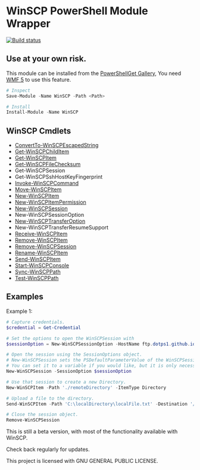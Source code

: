 # WinSCP PowerShell Module Wrapper

[![Build status](https://ci.appveyor.com/api/projects/status/dgoq6w2xsfh52m6h?svg=true)](https://ci.appveyor.com/project/dotps1/winscp)

## Use at your own risk.

This module can be installed from the [PowerShellGet Gallery](https://www.powershellgallery.com/packages/WinSCP/),  You need [WMF 5](https://www.microsoft.com/en-us/download/details.aspx?id=44987) to use this feature.
```PowerShell
# Inspect
Save-Module -Name WinSCP -Path <Path>

# Install
Install-Module -Name WinSCP
```

## WinSCP Cmdlets

* [ConvertTo-WinSCPEscapedString](http://dotps1.github.io/WinSCP/ConvertTo-WinSCPEscapedString.html)
* [Get-WinSCPChildItem](http://dotps1.github.io/WinSCP/Get-WinSCPChildItem.html)
* [Get-WinSCPItem](http://dotps1.github.io/WinSCP/Get-WinSCPItem.html)
* [Get-WinSCPFileChecksum](http://dotps1.github.io/WinSCP/Get-WinSCPItemChecksum.html)
* Get-WinSCPSession
* Get-WinSCPSshHostKeyFingerprint
* [Invoke-WinSCPCommand](http://dotps1.github.io/WinSCP/Invoke-WinSCPCommand.html)
* [Move-WinSCPItem](http://dotps1.github.io/WinSCP/Move-WinSCPItem.html)
* [New-WinSCPItem](http://dotps1.github.io/WinSCP/New-WinSCPItem.html)
* [New-WinSCPItemPermission](http://dotps1.github.io/WinSCP/New-WinSCPItemPermission.html)
* [New-WinSCPSession](http://dotps1.github.io/WinSCP/New-WinSCPSession.html)
* New-WinSCPSessionOption
* [New-WinSCPTransferOption](http://dotps1.github.io/WinSCP/New-WinSCPTransferOption.html)
* New-WinSCPTransferResumeSupport
* [Receive-WinSCPItem](http://dotps1.github.io/WinSCP/Receive-WinSCPItem.html)
* [Remove-WinSCPItem](http://dotps1.github.io/WinSCP/Remove-WinSCPItem.html)
* [Remove-WinSCPSession](http://dotps1.github.io/WinSCP/Remove-WinSCPSession.html)
* [Rename-WinSCPItem](http://dotps1.github.io/WinSCP/Rename-WinSCPItem.html)
* [Send-WinSCPItem](http://dotps1.github.io/WinSCP/Send-WinSCPItem.html)
* [Start-WinSCPConsole](http://dotps1.github.io/WinSCP/Start-WinSCPConsole.html)
* [Sync-WinSCPPath](http://dotps1.github.io/WinSCP/Sync-WinSCPPath.html)
* [Test-WinSCPPath](http://dotps1.github.io/WinSCP/Test-WinSCPPath.html)


## Examples

Example 1:

```PowerShell
# Capture credentials.
$credential = Get-Credential

# Set the options to open the WinSCPSession with
$sessionOption = New-WinSCPSessionOption -HostName ftp.dotps1.github.io -Protocol Ftp -Credential $credential

# Open the session using the SessionOptions object.
# New-WinSCPSession sets the PSDefaultParameterValue of the WinSCPSession parameter for all other cmdlets to this WinSCP.Session object.
# You can set it to a variable if you would like, but it is only necessary if you will have more then one session open at a time.
New-WinSCPSession -SessionOption $sessionOption

# Use that session to create a new Directory.
New-WinSCPItem -Path './remoteDirectory' -ItemType Directory

# Upload a file to the directory.
Send-WinSCPItem -Path 'C:\localDirectory\localFile.txt' -Destination '/remoteDirectory/'

# Close the session object.
Remove-WinSCPSession
```

This is still a beta version, with most of the functionality available with WinSCP.

Check back regularly for updates.


This project is licensed with GNU GENERAL PUBLIC LICENSE.
